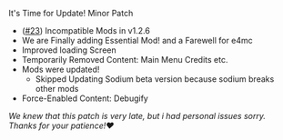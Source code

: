 It's Time for Update! Minor Patch

- ([#23](https://github.com/OptiNa-Team/OptiNa-Reborn/issues/23)) Incompatible Mods in v1.2.6
- We are Finally adding Essential Mod! and a Farewell for e4mc
- Improved loading Screen
- Temporarily Removed Content: Main Menu Credits etc.
- Mods were updated!
  - Skipped Updating Sodium beta version because sodium breaks other mods
- Force-Enabled Content: Debugify

_We knew that this patch is very late, but i had personal issues sorry. Thanks for your patience!❤️_

